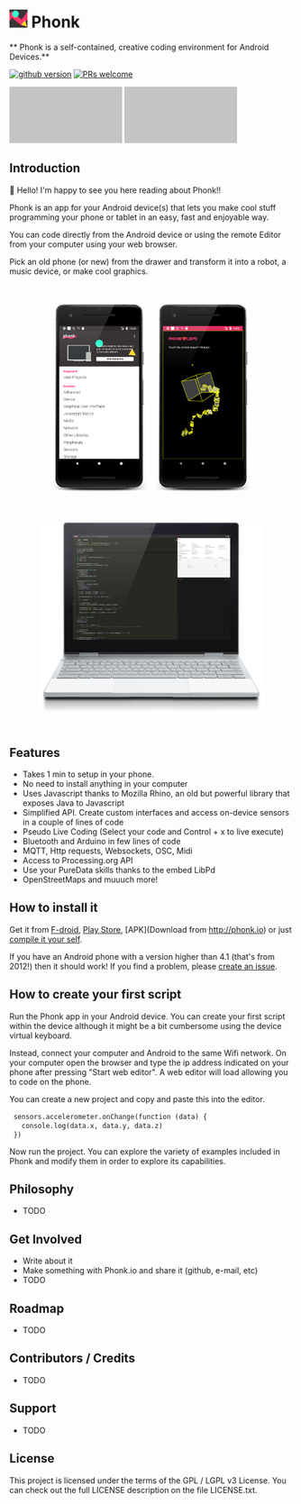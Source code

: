 # ![logo](./images/logo2.png) Phonk
** Phonk is a self-contained, creative coding environment for Android Devices.**

[![github version](https://img.shields.io/github/license/victordiaz/phonk.svg)](https//github.com/victordiaz/phonk)
[![PRs welcome](https://img.shields.io/badge/PRs-welcome-ff69b4.svg)](https://github.com/nhnent/tui.editor/issues?q=is%3Aissue+is%3Aopen+label%3A%22help+wanted%22)

[![lala](./images/rect2.png)](https://itunes.apple.com/us/app/gitpoint/id1251245162?mt=8)
[![lala](./images/rect2.png)](https://itunes.apple.com/us/app/gitpoint/id1251245162?mt=8)

## Introduction
:tada: Hello! I'm happy to see you here reading about Phonk!!

Phonk is an app for your Android device(s) that lets you make cool stuff programming your phone or tablet in an easy, fast and enjoyable way.

You can code directly from the Android device or using the remote Editor from your computer using your web browser.

Pick an old phone (or new) from the drawer and transform it into a robot, a music device, or make cool graphics.

<div style="text-align: center; margin: 50px 0px;">
  <img src="./images/phonk_app.png" width="180" />
  <img src="./images/phonk_script.png" width="180" />
</div>

<div style="text-align:center; margin: 50px 0">
  <img src="./images/phonk_webide.png" width="400" />
</div>

## Features
- Takes 1 min to setup in your phone.
- No need to install anything in your computer
- Uses Javascript thanks to Mozilla Rhino, an old but powerful library that exposes Java to Javascript
- Simplified API. Create custom interfaces and access on-device sensors in a couple of lines of code
- Pseudo Live Coding (Select your code and Control + x to live execute)
- Bluetooth and Arduino in few lines of code
- MQTT, Http requests, Websockets, OSC, Midi
- Access to Processing.org API
- Use your PureData skills thanks to the embed LibPd
- OpenStreetMaps and muuuch more!

## How to install it
Get it from [F-droid](), [Play Store](), [APK](Download from http://phonk.io) or just [compile it your self]().

If you have an Android phone with a version higher than 4.1 (that's from 2012!) then it should work! If you find a problem, please [create an issue](./lalla).

## How to create your first script
Run the Phonk app in your Android device. You can create your first script within the device although it might be a bit cumbersome using the device virtual keyboard.

Instead, connect your computer and Android to the same Wifi network. On your computer open the browser and type the ip address indicated on your phone after pressing "Start web editor". A web editor will load allowing you to code on the phone.

You can create a new project and copy and paste this into the editor.

     sensors.accelerometer.onChange(function (data) {
       console.log(data.x, data.y, data.z)
     })

Now run the project.
You can explore the variety of examples included in Phonk and modify them in order to explore its capabilities.


## Philosophy
- TODO

## Get Involved
- Write about it
- Make something with Phonk.io and share it (github, e-mail, etc)
- TODO

## Roadmap
- TODO

## Contributors / Credits
- TODO

## Support
- TODO

## License
This project is licensed under the terms of the GPL / LGPL v3 License. You can check out the full LICENSE description on the file LICENSE.txt.
